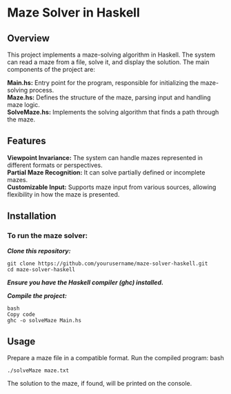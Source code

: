 # Maze Solver in Haskell #

## Overview ##
This project implements a maze-solving algorithm in Haskell. The system can read a maze from a file, solve it, and display the solution. The main components of the project are:

**Main.hs:** Entry point for the program, responsible for initializing the maze-solving process.\
**Maze.hs:** Defines the structure of the maze, parsing input and handling maze logic.\
**SolveMaze.hs:** Implements the solving algorithm that finds a path through the maze.

## Features ##
**Viewpoint Invariance:** The system can handle mazes represented in different formats or perspectives.\
**Partial Maze Recognition:** It can solve partially defined or incomplete mazes.\
**Customizable Input:** Supports maze input from various sources, allowing flexibility in how the maze is presented.

## Installation ##
### To run the maze solver: ###

***Clone this repository:***
```
git clone https://github.com/yourusername/maze-solver-haskell.git
cd maze-solver-haskell
```
***Ensure you have the Haskell compiler (ghc) installed.***

***Compile the project:***
```
bash
Copy code
ghc -o solveMaze Main.hs
```
## Usage ##

Prepare a maze file in a compatible format.
Run the compiled program:
bash
```
./solveMaze maze.txt
```
The solution to the maze, if found, will be printed on the console.
